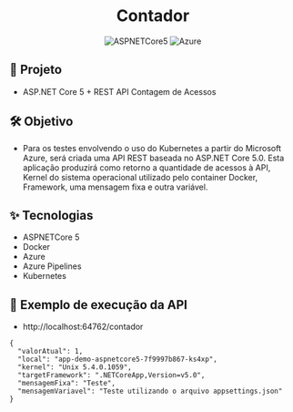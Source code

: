 <h1 align="center">Contador</h1>

<p align="center">
  <img alt="ASPNETCore5" src="https://img.shields.io/static/v1?label=API&message=ASPNETCore5&color=8257E5&labelColor=000000"  />

  <img alt="Azure" src="https://img.shields.io/static/v1?label=DevOps&message=AZURE&color=49AA26&labelColor=000000">
</p>

## 🌱 Projeto

- ASP.NET Core 5 + REST API Contagem de Acessos

## 🛠️ Objetivo

- Para os testes envolvendo o uso do Kubernetes a partir do Microsoft Azure, será criada uma API REST baseada no ASP.NET Core 5.0. Esta aplicação produzirá como retorno a quantidade de acessos à API, Kernel do sistema operacional utilizado pelo container Docker, Framework, uma mensagem fixa e outra variável. 

## ✨ Tecnologias

- ASPNETCore 5
- Docker
- Azure
- Azure Pipelines
- Kubernetes

## 🚀 Exemplo de execução da API

- http://localhost:64762/contador

```
{
  "valorAtual": 1,
  "local": "app-demo-aspnetcore5-7f9997b867-ks4xp",
  "kernel": "Unix 5.4.0.1059",
  "targetFramework": ".NETCoreApp,Version=v5.0",
  "mensagemFixa": "Teste",
  "mensagemVariavel": "Teste utilizando o arquivo appsettings.json"
}
```